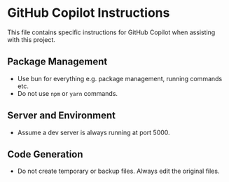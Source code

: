 # GitHub Copilot Instructions

This file contains specific instructions for GitHub Copilot when assisting with this project.

## Package Management
- Use bun for everything e.g. package management, running commands etc.
- Do not use `npm` or `yarn` commands.

## Server and Environment
- Assume a dev server is always running at port 5000.

## Code Generation
- Do not create temporary or backup files. Always edit the original files.

